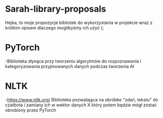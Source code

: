 # Sarah-library-proposals
Hejka, to moje propozycje bibliotek do wykorzystania w projekcie wraz z krótkim opisem dlaczego moglibyśmy ich użyć (;

# PyTorch
-Biblioteka słynąca przy tworzeniu algorytmów do rozpoznawania i kategoryzowania przyjmowanych danych podczas tworzenia AI

# NLTK
-https://www.nltk.org/
Biblioteka pozwalająca na obróbke "zdań, tekstu" do czatbota i zamiany ich w wektor danych X który potem będzie mógł zostać obrobiony przez PyTorch
